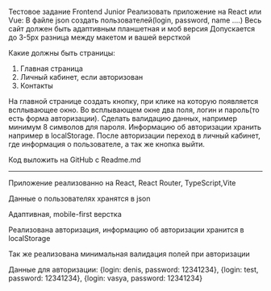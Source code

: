 Тестовое задание Frontend Junior
Реализовать приложение на React или Vue:
В файле json создать пользователей(login, password, name ....)
Весь сайт должен быть адаптивным планшетная и моб версия
Допускается до 3-5px разница между макетом и вашей версткой

Какие должны быть страницы:

1. Главная страница
2. Личный кабинет, если авторизован
3. Контакты

На главной странице создать кнопку, при клике на которую появляется всплывающее окно. Во всплывающем окне два поля, логин и пароль(то есть форма авторизации). Сделать валидацию данных, например минимум 8 символов для пароля.
Информацию об авторизации хранить например в localStorage. После авторизации переход в личный кабинет, где информация о пользователе, а так же кнопка выйти.

Код выложить на GitHub с Readme.md

---

Приложение реализованно на React, React Router, TypeScript,Vite

Данные о пользователях хранятся в json

Адаптивная, mobile-first верстка

Реализована авторизация, информацию об авторизации хранится в localStorage

Так же реализована минимальная валидация полей при авторизации

Данные для авторизации: {login: denis, password: 12341234}, {login: test, password: 12341234}, {login: vasya, password: 12341234}
